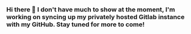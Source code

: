 ### Hi there 👋 I don't have much to show at the moment, I'm working on syncing up my privately hosted Gitlab instance with my GitHub. Stay tuned for more to come!
